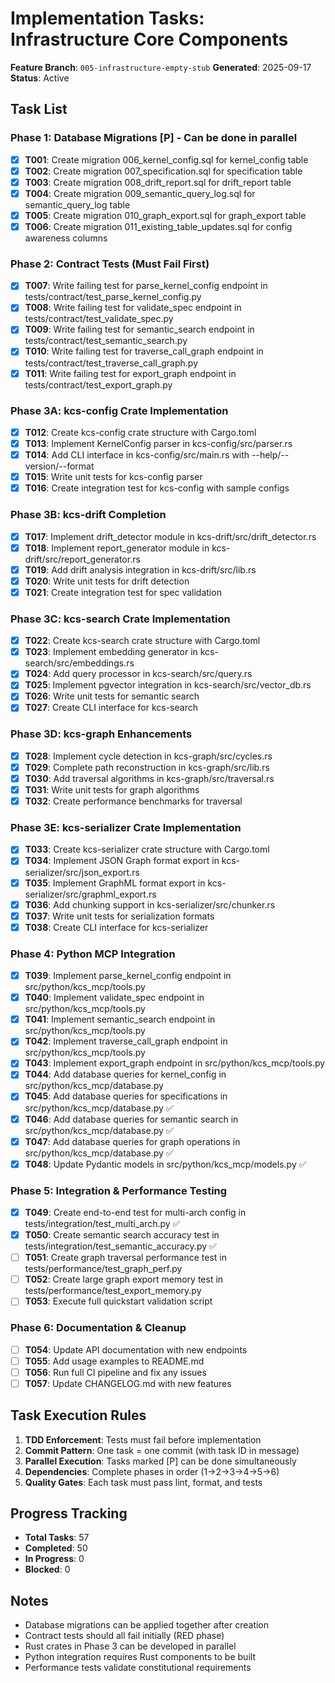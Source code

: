 # Implementation Tasks: Infrastructure Core Components

**Feature Branch**: `005-infrastructure-empty-stub`
**Generated**: 2025-09-17
**Status**: Active

## Task List

### Phase 1: Database Migrations [P] - Can be done in parallel

- [x] **T001**: Create migration 006_kernel_config.sql for kernel_config table
- [x] **T002**: Create migration 007_specification.sql for specification table
- [x] **T003**: Create migration 008_drift_report.sql for drift_report table
- [x] **T004**: Create migration 009_semantic_query_log.sql for semantic_query_log table
- [x] **T005**: Create migration 010_graph_export.sql for graph_export table
- [x] **T006**: Create migration 011_existing_table_updates.sql for config awareness columns

### Phase 2: Contract Tests (Must Fail First)

- [x] **T007**: Write failing test for parse_kernel_config endpoint in tests/contract/test_parse_kernel_config.py
- [x] **T008**: Write failing test for validate_spec endpoint in tests/contract/test_validate_spec.py
- [x] **T009**: Write failing test for semantic_search endpoint in tests/contract/test_semantic_search.py
- [x] **T010**: Write failing test for traverse_call_graph endpoint in tests/contract/test_traverse_call_graph.py
- [x] **T011**: Write failing test for export_graph endpoint in tests/contract/test_export_graph.py

### Phase 3A: kcs-config Crate Implementation

- [x] **T012**: Create kcs-config crate structure with Cargo.toml
- [x] **T013**: Implement KernelConfig parser in kcs-config/src/parser.rs
- [x] **T014**: Add CLI interface in kcs-config/src/main.rs with --help/--version/--format
- [x] **T015**: Write unit tests for kcs-config parser
- [x] **T016**: Create integration test for kcs-config with sample configs

### Phase 3B: kcs-drift Completion

- [x] **T017**: Implement drift_detector module in kcs-drift/src/drift_detector.rs
- [x] **T018**: Implement report_generator module in kcs-drift/src/report_generator.rs
- [x] **T019**: Add drift analysis integration in kcs-drift/src/lib.rs
- [x] **T020**: Write unit tests for drift detection
- [x] **T021**: Create integration test for spec validation

### Phase 3C: kcs-search Crate Implementation

- [x] **T022**: Create kcs-search crate structure with Cargo.toml
- [x] **T023**: Implement embedding generator in kcs-search/src/embeddings.rs
- [x] **T024**: Add query processor in kcs-search/src/query.rs
- [x] **T025**: Implement pgvector integration in kcs-search/src/vector_db.rs
- [x] **T026**: Write unit tests for semantic search
- [x] **T027**: Create CLI interface for kcs-search

### Phase 3D: kcs-graph Enhancements

- [x] **T028**: Implement cycle detection in kcs-graph/src/cycles.rs
- [x] **T029**: Complete path reconstruction in kcs-graph/src/lib.rs
- [x] **T030**: Add traversal algorithms in kcs-graph/src/traversal.rs
- [x] **T031**: Write unit tests for graph algorithms
- [x] **T032**: Create performance benchmarks for traversal

### Phase 3E: kcs-serializer Crate Implementation

- [x] **T033**: Create kcs-serializer crate structure with Cargo.toml
- [x] **T034**: Implement JSON Graph format export in kcs-serializer/src/json_export.rs
- [x] **T035**: Implement GraphML format export in kcs-serializer/src/graphml_export.rs
- [x] **T036**: Add chunking support in kcs-serializer/src/chunker.rs
- [x] **T037**: Write unit tests for serialization formats
- [x] **T038**: Create CLI interface for kcs-serializer

### Phase 4: Python MCP Integration

- [x] **T039**: Implement parse_kernel_config endpoint in src/python/kcs_mcp/tools.py
- [x] **T040**: Implement validate_spec endpoint in src/python/kcs_mcp/tools.py
- [x] **T041**: Implement semantic_search endpoint in src/python/kcs_mcp/tools.py
- [x] **T042**: Implement traverse_call_graph endpoint in src/python/kcs_mcp/tools.py
- [x] **T043**: Implement export_graph endpoint in src/python/kcs_mcp/tools.py
- [x] **T044**: Add database queries for kernel_config in src/python/kcs_mcp/database.py
- [x] **T045**: Add database queries for specifications in src/python/kcs_mcp/database.py ✅
- [x] **T046**: Add database queries for semantic search in src/python/kcs_mcp/database.py ✅
- [x] **T047**: Add database queries for graph operations in src/python/kcs_mcp/database.py ✅
- [x] **T048**: Update Pydantic models in src/python/kcs_mcp/models.py ✅

### Phase 5: Integration & Performance Testing

- [x] **T049**: Create end-to-end test for multi-arch config in
  tests/integration/test_multi_arch.py ✅
- [x] **T050**: Create semantic search accuracy test in tests/integration/test_semantic_accuracy.py ✅
- [ ] **T051**: Create graph traversal performance test in tests/performance/test_graph_perf.py
- [ ] **T052**: Create large graph export memory test in tests/performance/test_export_memory.py
- [ ] **T053**: Execute full quickstart validation script

### Phase 6: Documentation & Cleanup

- [ ] **T054**: Update API documentation with new endpoints
- [ ] **T055**: Add usage examples to README.md
- [ ] **T056**: Run full CI pipeline and fix any issues
- [ ] **T057**: Update CHANGELOG.md with new features

## Task Execution Rules

1. **TDD Enforcement**: Tests must fail before implementation
2. **Commit Pattern**: One task = one commit (with task ID in message)
3. **Parallel Execution**: Tasks marked [P] can be done simultaneously
4. **Dependencies**: Complete phases in order (1→2→3→4→5→6)
5. **Quality Gates**: Each task must pass lint, format, and tests

## Progress Tracking

- **Total Tasks**: 57
- **Completed**: 50
- **In Progress**: 0
- **Blocked**: 0

## Notes

- Database migrations can be applied together after creation
- Contract tests should all fail initially (RED phase)
- Rust crates in Phase 3 can be developed in parallel
- Python integration requires Rust components to be built
- Performance tests validate constitutional requirements
